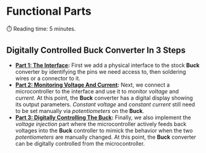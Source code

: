 # Functional Parts
:stopwatch: Reading time: 5 minutes.

## Digitally Controlled Buck Converter In 3 Steps

* **[Part 1: The Interface](1_buck_interface.md):** First we add a physical interface to the stock **Buck** converter by identifying the pins we need access to, then soldering wires or a connector to it.
* **[Part 2: Monitoring Voltage And Current](2_monitoring_voltage_and_current.md):** Next, we connect a microcontroller to the interface and use it to monitor *voltage* and *current*. At this point, the **Buck** converter has a digital display showing its output parameters. *Constant voltage* and *constant current* still need to be set manually via *potentiometers* on the **Buck**.
* **[Part 3: Digitally Controlling The Buck](3_injecting_voltage.md):** Finally, we also implement the *voltage injection* part where the microcontroller actively feeds back voltages into the **Buck** controller to mimick the behavior when the two *potentiometers* are manually changed. At this point, the **Buck** converter can be digitally controlled from the microcontroller.



